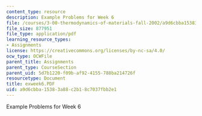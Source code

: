 ```yaml
---
content_type: resource
description: Example Problems for Week 6
file: /courses/3-00-thermodynamics-of-materials-fall-2002/a9d6cbba15383a88c2b18c7037fbb2e1_exweek6.PDF
file_size: 877951
file_type: application/pdf
learning_resource_types:
- Assignments
license: https://creativecommons.org/licenses/by-nc-sa/4.0/
ocw_type: OCWFile
parent_title: Assignments
parent_type: CourseSection
parent_uid: 5d7b1220-f09b-af92-4155-788ba214726f
resourcetype: Document
title: exweek6.PDF
uid: a9d6cbba-1538-3a88-c2b1-8c7037fbb2e1
---
```

Example Problems for Week 6